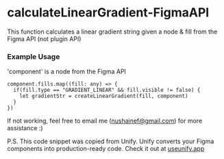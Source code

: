 # calculateLinearGradient-FigmaAPI
This function calculates a linear gradient string given a node &amp; fill from the Figma API (not plugin API)

### Example Usage

'component' is a node from the Figma API

```
component.fills.map((fill: any) => {
  if(fill.type == "GRADIENT_LINEAR" && fill.visible != false) {
    let gradientStr = createLinearGradient(fill, component)
  }
})
```

If not working, feel free to email me (nushainef@gmail.com) for more assistance :)


P.S. This code snippet was copied from Unify. Unify converts your Figma components into production-ready code. Check it out at [useunify.app]()

